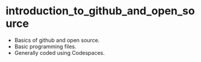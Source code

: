 # introduction_to_github_and_open_source
<ul><li>Basics of github and open source.</li>
  <li>Basic programming files.</li>
  <li>Generally coded using Codespaces.</li></ul>
